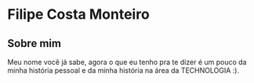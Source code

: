 # Filipe Costa Monteiro
## Sobre mim
Meu nome você já sabe, agora o que eu tenho pra te dizer é um pouco da minha história pessoal e da minha história na área da TECHNOLOGIA :).

